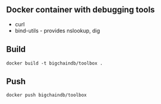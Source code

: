 ## Docker container with debugging tools

*  curl
*  bind-utils - provides nslookup, dig

## Build

`docker build -t bigchaindb/toolbox .`

## Push

`docker push bigchaindb/toolbox`
